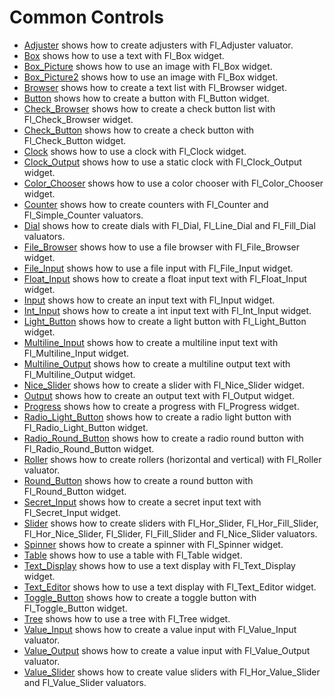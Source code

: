 # Common Controls

* [Adjuster](Adjuster/README.md) shows how to create adjusters with Fl_Adjuster valuator.
* [Box](Box/README.md) shows how to use a text with Fl_Box widget.
* [Box_Picture](Box_Picture/README.md) shows how to use an image with Fl_Box widget.
* [Box_Picture2](Box_Picture2/README.md) shows how to use an image with Fl_Box widget.
* [Browser](Browser/README.md) shows how to create a text list with Fl_Browser widget.
* [Button](Button/README.md) shows how to create a button with Fl_Button widget.
* [Check_Browser](Check_Browser/README.md) shows how to create a check button list with Fl_Check_Browser widget.
* [Check_Button](Check_Button/README.md) shows how to create a check button with Fl_Check_Button widget.
* [Clock](Clock/README.md) shows how to use a clock with Fl_Clock widget.
* [Clock_Output](Clock_Output/README.md) shows how to use a static clock with Fl_Clock_Output widget.
* [Color_Chooser](Color_Chooser/README.md) shows how to use a color chooser with Fl_Color_Chooser widget.
* [Counter](Counter/README.md) shows how to create counters with Fl_Counter and Fl_Simple_Counter valuators.
* [Dial](Dial/README.md) shows how to create dials with Fl_Dial, Fl_Line_Dial and Fl_Fill_Dial valuators.
* [File_Browser](File_Browser/README.md) shows how to use a file browser with Fl_File_Browser widget.
* [File_Input](File_Input/README.md) shows how to use a file input with Fl_File_Input widget.
* [Float_Input](Float_Input/README.md) shows how to create a float input text with Fl_Float_Input widget.
* [Input](Input/README.md) shows how to create an input text with Fl_Input widget.
* [Int_Input](Int_Input/README.md) shows how to create a int input text with Fl_Int_Input widget.
* [Light_Button](Light_Button/README.md) shows how to create a light button with Fl_Light_Button widget.
* [Multiline_Input](Multiline_Input/README.md) shows how to create a multiline input text with Fl_Multiline_Input widget.
* [Multiline_Output](Multiline_Output/README.md) shows how to create a multiline output text with Fl_Multiline_Output widget.
* [Nice_Slider](Nice_Slider/README.md) shows how to create a slider with Fl_Nice_Slider widget.
* [Output](Output/README.md) shows how to create an output text with Fl_Output widget.
* [Progress](Progress/README.md) shows how to create a progress with Fl_Progress widget.
* [Radio_Light_Button](Radio_Light_Button/README.md) shows how to create a radio light button with Fl_Radio_Light_Button widget.
* [Radio_Round_Button](Radio_Round_Button/README.md) shows how to create a radio round button with Fl_Radio_Round_Button widget.
* [Roller](Roller/README.md) shows how to create rollers (horizontal and vertical) with Fl_Roller valuator.
* [Round_Button](Round_Button/README.md) shows how to create a round button with Fl_Round_Button widget.
* [Secret_Input](Secret_Input/README.md) shows how to create a secret input text with Fl_Secret_Input widget.
* [Slider](Slider/README.md) shows how to create sliders with Fl_Hor_Slider, Fl_Hor_Fill_Slider, Fl_Hor_Nice_Slider, Fl_Slider, Fl_Fill_Slider and Fl_Nice_Slider valuators.
* [Spinner](Spinner/README.md) shows how to create a spinner with Fl_Spinner widget.
* [Table](Table/README.md) shows how to use a table with Fl_Table widget.
* [Text_Display](Text_Display/README.md) shows how to use a text display with Fl_Text_Display widget.
* [Text_Editor](Text_Editor) shows how to use a text display with Fl_Text_Editor widget.
* [Toggle_Button](Toggle_Button/README.md) shows how to create a toggle button with Fl_Toggle_Button widget.
* [Tree](Tree/README.md) shows how to use a tree with Fl_Tree widget.
* [Value_Input](Value_Input/README.md) shows how to create a value input with Fl_Value_Input valuator.
* [Value_Output](Value_Output/README.md) shows how to create a value input with Fl_Value_Output valuator.
* [Value_Slider](Value_Slider/README.md) shows how to create value sliders with Fl_Hor_Value_Slider and Fl_Value_Slider valuators.
